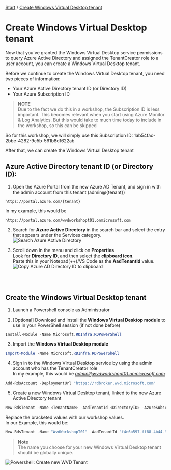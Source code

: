 [Start](/CA-Microsoft-WVD_ARM-Workshop/) / [Create Windows Virtual Desktop tenant](/CA-Microsoft-WVD_ARM-Workshop/Create%20Windows%20Virtual%20Desktop%20tenant)
# Create Windows Virtual Desktop tenant

Now that you've granted the Windows Virtual Desktop service permissions to query Azure Active Directory and assigned the TenantCreator role to a user account, you can create a Windows Virtual Desktop tenant.

Before we continue to create the Windows Virtual Desktop tenant, you need two pieces of information:
* Your Azure Active Directory tenant ID (or Directory ID)
* Your Azure Subscription ID

> **NOTE** <br/>
> Due to the fact we do this in a workshop, the Subscription ID is less important. This becomes relevant when you start using Azure Monitor & Log Analytics. But this would take to much time today to include in the workshop, so this can be skipped

So for this workshop, we will simply use this Subscription ID: 1ab54fac-2bbe-4282-9c5b-561b8df622ab

After that, we can create the Windows Virtual Desktop tenant

## Azure Active Directory tenant ID (or Directory ID):

1. Open the Azure Portal from the new Azure AD Tenant, and sign in with the admin account from this tenant (admin@{tenant})
```
https://portal.azure.com/{tenant}
```
In my example, this would be 
```
https://portal.azure.com/wvdworkshopt01.onmicrosoft.com
```

2. Search for **Azure Active Directory** in the search bar and select the entry that appears under the Services category.<br/>
![Search Azure Active Directory](https://michawets.github.io/CA-Microsoft-WVD_ARM-Workshop/images/AzurePortal-Search-AzureAD.png)

3. Scroll down in the menu and click on **Properties**<br />
Look for **Directory ID**, and then select the **clipboard icon**.<br />
Paste this in your Notepad(++)/VS Code as the **AadTenantId** value.<br/>
![Copy Azure AD Directory ID to clipboard](https://michawets.github.io/CA-Microsoft-WVD_ARM-Workshop/images/AzurePortal-CopyAzureADDirID.png)
<br/>
<br/>

## Create the **Windows Virtual Desktop** tenant

1. Launch a Powershell console as Administrator

2. [Optional] Download and install the **Windows Virtual Desktop module** to use in your PowerShell session (if not done before)
```PowerShell
Install-Module -Name Microsoft.RDInfra.RDPowerShell
```

3. Import the **Windows Virtual Desktop module**
```PowerShell
Import-Module -Name Microsoft.RDInfra.RDPowerShell
```

4. Sign in to the Windows Virtual Desktop service by using the admin account who has the TenantCreator role<br/>
In my example, this would be *admin@wvdworkshopt01.onmicrosoft.com*<br/>
```PowerShell
Add-RdsAccount -DeploymentUrl "https://rdbroker.wvd.microsoft.com"
```

5. Create a new Windows Virtual Desktop tenant, linked to the new Azure Active Directory tenant
```PowerShell
New-RdsTenant -Name <TenantName> -AadTenantId <DirectoryID> -AzureSubscriptionId <SubscriptionID>
```
Replace the bracketed values with our workshop values.<br/>
In our Example, this would be:
```PowerShell
New-RdsTenant -Name "WvdWorkshopT01" -AadTenantId "f4e6b597-ff88-4b44-9768-376dd6ccac94" -AzureSubscriptionId (([System.Guid]::NewGuid()).Guid)
```

> **Note**<br/>
> The name you choose for your new Windows Virtual Desktop tenant should be globally unique. 

![Powershell: Create new WVD Tenant](https://michawets.github.io/CA-Microsoft-WVD_ARM-Workshop/images/Powershell-NewRdsTenant.png)



<script type="text/javascript">
    setTimeout(function() { 
            document.getElementById("sidebar").style.display = "none";
            document.getElementById("main-content").style.width = "90%"
            var x = document.getElementsByClassName('inner clearfix'); 
            x[0].style.width = "75%";
            var x = document.getElementsByClassName('inner'); 
            x[0].style.width = "90%";
            var x = document.getElementsByTagName('h1'); 
            x[0].style.width = "90%";
            x[0].style.textAlign = "center"
            x[0].innerHTML = "Microsoft & Cloud-Architect WVD Workshop"
        }, 250);
</script>